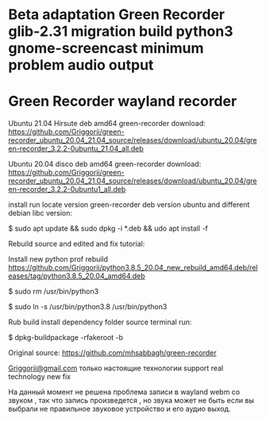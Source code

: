 # Beta adaptation Green Recorder glib-2.31 migration build python3 gnome-screencast minimum problem audio output

# Green Recorder wayland recorder

Ubuntu 21.04 Hirsute deb amd64 green-recorder download: https://github.com/Griggorii/green-recorder_ubuntu_20.04_21.04_source/releases/download/ubuntu_20.04/green-recorder_3.2.2-0ubuntu_21.04_all.deb

Ubuntu 20.04 disco deb amd64 green-recorder download: https://github.com/Griggorii/green-recorder_ubuntu_20.04_21.04_source/releases/download/ubuntu_20.04/green-recorder_3.2.2-0ubuntu1_all.deb

install run locate version green-recorder deb version ubuntu and different debian libc version:

$ sudo apt update && sudo dpkg -i *.deb && udo apt install -f

Rebuild source and edited and fix tutorial:

Install new python prof rebuild https://github.com/Griggorii/python3.8.5_20.04_new_rebuild_amd64.deb/releases/tag/python3.8.5_20.04_amd64.deb

$ sudo rm /usr/bin/python3

$ sudo ln -s /usr/bin/python3.8 /usr/bin/python3

Rub build install dependency folder source terminal run:

$ dpkg-buildpackage -rfakeroot -b
    
Original source: https://github.com/mhsabbagh/green-recorder

Griggorii@gmail.com только настоящие технологии support real technology new fix

На данный момент не решена проблема записи в wayland webm со звуком , так что запись произведется , но звука может не быть если вы выбрали не правильное звуковое устройство и его аудио выход.


    
    
   




